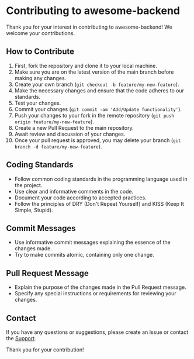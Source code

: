 # Contributing to awesome-backend

Thank you for your interest in contributing to awesome-backend! We welcome your contributions.

## How to Contribute

1. First, fork the repository and clone it to your local machine.
2. Make sure you are on the latest version of the main branch before making any changes.
3. Create your own branch (`git checkout -b feature/my-new-feature`).
4. Make the necessary changes and ensure that the code adheres to our standards.
5. Test your changes.
6. Commit your changes (`git commit -am 'Add/Update functionality'`).
7. Push your changes to your fork in the remote repository (`git push origin feature/my-new-feature`).
8. Create a new Pull Request to the main repository.
9. Await review and discussion of your changes.
10. Once your pull request is approved, you may delete your branch (`git branch -d feature/my-new-feature`).

## Coding Standards

- Follow common coding standards in the programming language used in the project.
- Use clear and informative comments in the code.
- Document your code according to accepted practices.
- Follow the principles of DRY (Don't Repeat Yourself) and KISS (Keep It Simple, Stupid).

## Commit Messages

- Use informative commit messages explaining the essence of the changes made.
- Try to make commits atomic, containing only one change.

## Pull Request Message

- Explain the purpose of the changes made in the Pull Request message.
- Specify any special instructions or requirements for reviewing your changes.

## Contact

If you have any questions or suggestions, please create an Issue or contact the [Support](mailto:glenaudev@gmail.com).

Thank you for your contribution!
